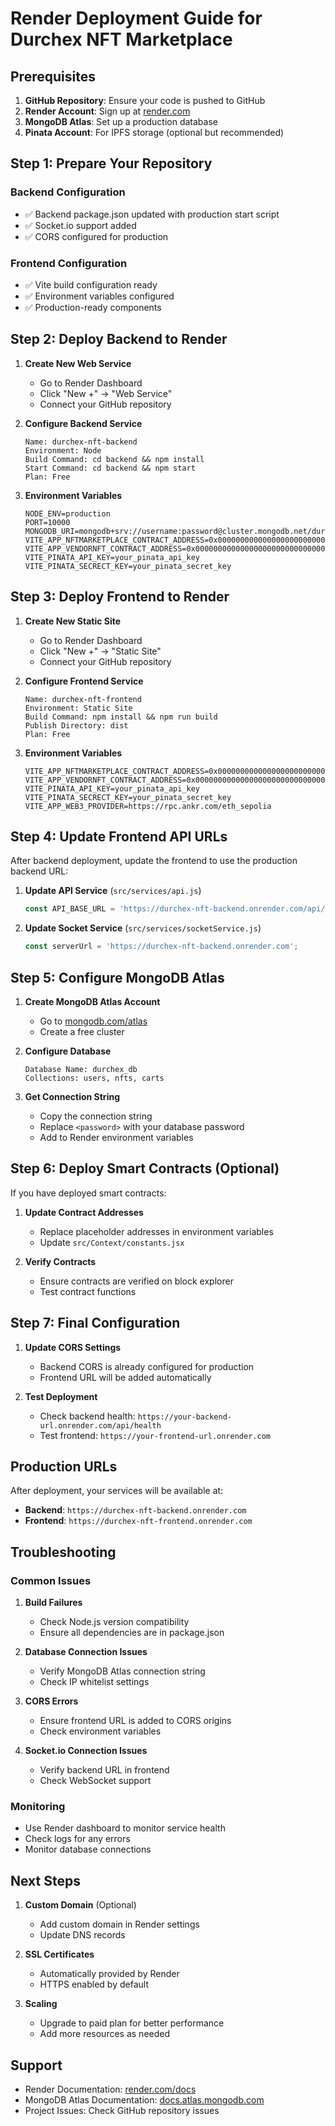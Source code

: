 # Render Deployment Guide for Durchex NFT Marketplace

## Prerequisites

1. **GitHub Repository**: Ensure your code is pushed to GitHub
2. **Render Account**: Sign up at [render.com](https://render.com)
3. **MongoDB Atlas**: Set up a production database
4. **Pinata Account**: For IPFS storage (optional but recommended)

## Step 1: Prepare Your Repository

### Backend Configuration
- ✅ Backend package.json updated with production start script
- ✅ Socket.io support added
- ✅ CORS configured for production

### Frontend Configuration
- ✅ Vite build configuration ready
- ✅ Environment variables configured
- ✅ Production-ready components

## Step 2: Deploy Backend to Render

1. **Create New Web Service**
   - Go to Render Dashboard
   - Click "New +" → "Web Service"
   - Connect your GitHub repository

2. **Configure Backend Service**
   ```
   Name: durchex-nft-backend
   Environment: Node
   Build Command: cd backend && npm install
   Start Command: cd backend && npm start
   Plan: Free
   ```

3. **Environment Variables**
   ```
   NODE_ENV=production
   PORT=10000
   MONGODB_URI=mongodb+srv://username:password@cluster.mongodb.net/durchex_db
   VITE_APP_NFTMARKETPLACE_CONTRACT_ADDRESS=0x0000000000000000000000000000000000000000
   VITE_APP_VENDORNFT_CONTRACT_ADDRESS=0x0000000000000000000000000000000000000000
   VITE_PINATA_API_KEY=your_pinata_api_key
   VITE_PINATA_SECRECT_KEY=your_pinata_secret_key
   ```

## Step 3: Deploy Frontend to Render

1. **Create New Static Site**
   - Go to Render Dashboard
   - Click "New +" → "Static Site"
   - Connect your GitHub repository

2. **Configure Frontend Service**
   ```
   Name: durchex-nft-frontend
   Environment: Static Site
   Build Command: npm install && npm run build
   Publish Directory: dist
   Plan: Free
   ```

3. **Environment Variables**
   ```
   VITE_APP_NFTMARKETPLACE_CONTRACT_ADDRESS=0x0000000000000000000000000000000000000000
   VITE_APP_VENDORNFT_CONTRACT_ADDRESS=0x0000000000000000000000000000000000000000
   VITE_PINATA_API_KEY=your_pinata_api_key
   VITE_PINATA_SECRECT_KEY=your_pinata_secret_key
   VITE_APP_WEB3_PROVIDER=https://rpc.ankr.com/eth_sepolia
   ```

## Step 4: Update Frontend API URLs

After backend deployment, update the frontend to use the production backend URL:

1. **Update API Service** (`src/services/api.js`)
   ```javascript
   const API_BASE_URL = 'https://durchex-nft-backend.onrender.com/api/v1';
   ```

2. **Update Socket Service** (`src/services/socketService.js`)
   ```javascript
   const serverUrl = 'https://durchex-nft-backend.onrender.com';
   ```

## Step 5: Configure MongoDB Atlas

1. **Create MongoDB Atlas Account**
   - Go to [mongodb.com/atlas](https://mongodb.com/atlas)
   - Create a free cluster

2. **Configure Database**
   ```
   Database Name: durchex_db
   Collections: users, nfts, carts
   ```

3. **Get Connection String**
   - Copy the connection string
   - Replace `<password>` with your database password
   - Add to Render environment variables

## Step 6: Deploy Smart Contracts (Optional)

If you have deployed smart contracts:

1. **Update Contract Addresses**
   - Replace placeholder addresses in environment variables
   - Update `src/Context/constants.jsx`

2. **Verify Contracts**
   - Ensure contracts are verified on block explorer
   - Test contract functions

## Step 7: Final Configuration

1. **Update CORS Settings**
   - Backend CORS is already configured for production
   - Frontend URL will be added automatically

2. **Test Deployment**
   - Check backend health: `https://your-backend-url.onrender.com/api/health`
   - Test frontend: `https://your-frontend-url.onrender.com`

## Production URLs

After deployment, your services will be available at:
- **Backend**: `https://durchex-nft-backend.onrender.com`
- **Frontend**: `https://durchex-nft-frontend.onrender.com`

## Troubleshooting

### Common Issues

1. **Build Failures**
   - Check Node.js version compatibility
   - Ensure all dependencies are in package.json

2. **Database Connection Issues**
   - Verify MongoDB Atlas connection string
   - Check IP whitelist settings

3. **CORS Errors**
   - Ensure frontend URL is added to CORS origins
   - Check environment variables

4. **Socket.io Connection Issues**
   - Verify backend URL in frontend
   - Check WebSocket support

### Monitoring

- Use Render dashboard to monitor service health
- Check logs for any errors
- Monitor database connections

## Next Steps

1. **Custom Domain** (Optional)
   - Add custom domain in Render settings
   - Update DNS records

2. **SSL Certificates**
   - Automatically provided by Render
   - HTTPS enabled by default

3. **Scaling**
   - Upgrade to paid plan for better performance
   - Add more resources as needed

## Support

- Render Documentation: [render.com/docs](https://render.com/docs)
- MongoDB Atlas Documentation: [docs.atlas.mongodb.com](https://docs.atlas.mongodb.com)
- Project Issues: Check GitHub repository issues






